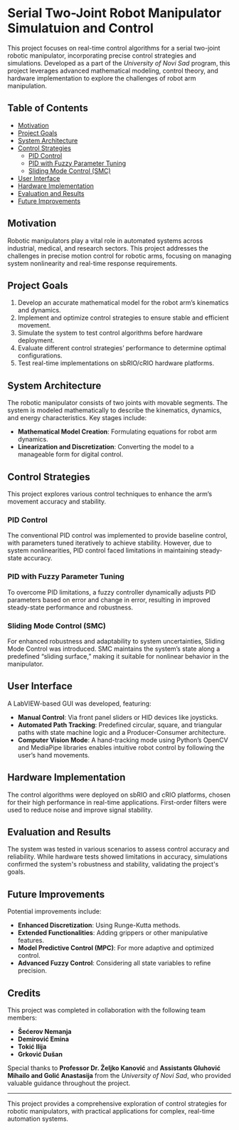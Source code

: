 # Serial Two-Joint Robot Manipulator Simulatuion and Control

This project focuses on real-time control algorithms for a serial two-joint robotic manipulator, incorporating precise control strategies and simulations. Developed as a part of the *University of Novi Sad* program, this project leverages advanced mathematical modeling, control theory, and hardware implementation to explore the challenges of robot arm manipulation.

## Table of Contents
- [Motivation](#motivation)
- [Project Goals](#project-goals)
- [System Architecture](#system-architecture)
- [Control Strategies](#control-strategies)
  - [PID Control](#pid-control)
  - [PID with Fuzzy Parameter Tuning](#pid-with-fuzzy-parameter-tuning)
  - [Sliding Mode Control (SMC)](#sliding-mode-control-smc)
- [User Interface](#user-interface)
- [Hardware Implementation](#hardware-implementation)
- [Evaluation and Results](#evaluation-and-results)
- [Future Improvements](#future-improvements)

## Motivation
Robotic manipulators play a vital role in automated systems across industrial, medical, and research sectors. This project addresses the challenges in precise motion control for robotic arms, focusing on managing system nonlinearity and real-time response requirements.

## Project Goals
1. Develop an accurate mathematical model for the robot arm’s kinematics and dynamics.
2. Implement and optimize control strategies to ensure stable and efficient movement.
3. Simulate the system to test control algorithms before hardware deployment.
4. Evaluate different control strategies’ performance to determine optimal configurations.
5. Test real-time implementations on sbRIO/cRIO hardware platforms.

## System Architecture
The robotic manipulator consists of two joints with movable segments. The system is modeled mathematically to describe the kinematics, dynamics, and energy characteristics. Key stages include:
- **Mathematical Model Creation**: Formulating equations for robot arm dynamics.
- **Linearization and Discretization**: Converting the model to a manageable form for digital control.

## Control Strategies
This project explores various control techniques to enhance the arm’s movement accuracy and stability.

### PID Control
The conventional PID control was implemented to provide baseline control, with parameters tuned iteratively to achieve stability. However, due to system nonlinearities, PID control faced limitations in maintaining steady-state accuracy.

### PID with Fuzzy Parameter Tuning
To overcome PID limitations, a fuzzy controller dynamically adjusts PID parameters based on error and change in error, resulting in improved steady-state performance and robustness.

### Sliding Mode Control (SMC)
For enhanced robustness and adaptability to system uncertainties, Sliding Mode Control was introduced. SMC maintains the system’s state along a predefined “sliding surface,” making it suitable for nonlinear behavior in the manipulator.

## User Interface
A LabVIEW-based GUI was developed, featuring:
- **Manual Control**: Via front panel sliders or HID devices like joysticks.
- **Automated Path Tracking**: Predefined circular, square, and triangular paths with state machine logic and a Producer-Consumer architecture.
- **Computer Vision Mode**: A hand-tracking mode using Python’s OpenCV and MediaPipe libraries enables intuitive robot control by following the user’s hand movements.

## Hardware Implementation
The control algorithms were deployed on sbRIO and cRIO platforms, chosen for their high performance in real-time applications. First-order filters were used to reduce noise and improve signal stability.

## Evaluation and Results
The system was tested in various scenarios to assess control accuracy and reliability. While hardware tests showed limitations in accuracy, simulations confirmed the system's robustness and stability, validating the project's goals.

## Future Improvements
Potential improvements include:
- **Enhanced Discretization**: Using Runge-Kutta methods.
- **Extended Functionalities**: Adding grippers or other manipulative features.
- **Model Predictive Control (MPC)**: For more adaptive and optimized control.
- **Advanced Fuzzy Control**: Considering all state variables to refine precision.

## Credits

This project was completed in collaboration with the following team members:

- **Šećerov Nemanja**
- **Demirović Emina**
- **Tokić Ilija**
- **Grković Dušan**


Special thanks to **Professor Dr. Željko Kanović** and **Assistants Gluhović Mihailo and Golić Anastasija** from the *University of Novi Sad*, who provided valuable guidance throughout the project.

---

This project provides a comprehensive exploration of control strategies for robotic manipulators, with practical applications for complex, real-time automation systems.
